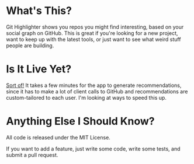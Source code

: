 # What's This?

Git Highlighter shows you repos you might find interesting, based on your social graph on GitHub. This is great if you're looking for a new project, want to keep up with the latest tools, or just want to see what weird stuff people are building.

# Is It Live Yet?

[Sort of!](http://git-highlighter.herokuapp.com) It takes a few minutes for the app to generate recommendations, since it has to make a lot of client calls to GitHub and recommendations are custom-tailored to each user. I'm looking at ways to speed this up.

# Anything Else I Should Know? 

All code is released under the MIT License. 

If you want to add a feature, just write some code, write some tests, and submit a pull request.

